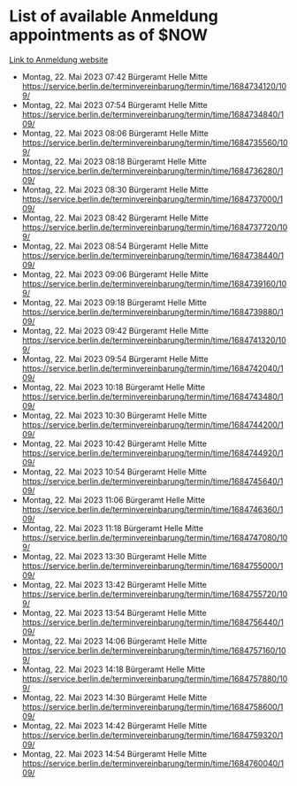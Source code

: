 # List of available Anmeldung appointments as of $NOW
[Link to Anmeldung website](https://service.berlin.de/terminvereinbarung/termin/tag.php?termin=1&anliegen[]=120686&dienstleisterlist=122210,122217,327316,122219,327312,122227,327314,122231,327346,122243,327348,122254,122252,329742,122260,329745,122262,329748,122271,327278,122273,327274,122277,327276,330436,122280,327294,122282,327290,122284,327292,122291,327270,122285,327266,122286,327264,122296,327268,150230,329760,122297,327286,122294,327284,122312,329763,122314,329775,122304,327330,122311,327334,122309,327332,317869,122281,327352,122279,329772,122283,122276,327324,122274,327326,122267,329766,122246,327318,122251,327320,122257,327322,122208,327298,122226,327300&herkunft=http%3A%2F%2Fservice.berlin.de%2Fdienstleistung%2F120686%2F)
- Montag, 22. Mai 2023 07:42 Bürgeramt Helle Mitte https://service.berlin.de/terminvereinbarung/termin/time/1684734120/109/
- Montag, 22. Mai 2023 07:54 Bürgeramt Helle Mitte https://service.berlin.de/terminvereinbarung/termin/time/1684734840/109/
- Montag, 22. Mai 2023 08:06 Bürgeramt Helle Mitte https://service.berlin.de/terminvereinbarung/termin/time/1684735560/109/
- Montag, 22. Mai 2023 08:18 Bürgeramt Helle Mitte https://service.berlin.de/terminvereinbarung/termin/time/1684736280/109/
- Montag, 22. Mai 2023 08:30 Bürgeramt Helle Mitte https://service.berlin.de/terminvereinbarung/termin/time/1684737000/109/
- Montag, 22. Mai 2023 08:42 Bürgeramt Helle Mitte https://service.berlin.de/terminvereinbarung/termin/time/1684737720/109/
- Montag, 22. Mai 2023 08:54 Bürgeramt Helle Mitte https://service.berlin.de/terminvereinbarung/termin/time/1684738440/109/
- Montag, 22. Mai 2023 09:06 Bürgeramt Helle Mitte https://service.berlin.de/terminvereinbarung/termin/time/1684739160/109/
- Montag, 22. Mai 2023 09:18 Bürgeramt Helle Mitte https://service.berlin.de/terminvereinbarung/termin/time/1684739880/109/
- Montag, 22. Mai 2023 09:42 Bürgeramt Helle Mitte https://service.berlin.de/terminvereinbarung/termin/time/1684741320/109/
- Montag, 22. Mai 2023 09:54 Bürgeramt Helle Mitte https://service.berlin.de/terminvereinbarung/termin/time/1684742040/109/
- Montag, 22. Mai 2023 10:18 Bürgeramt Helle Mitte https://service.berlin.de/terminvereinbarung/termin/time/1684743480/109/
- Montag, 22. Mai 2023 10:30 Bürgeramt Helle Mitte https://service.berlin.de/terminvereinbarung/termin/time/1684744200/109/
- Montag, 22. Mai 2023 10:42 Bürgeramt Helle Mitte https://service.berlin.de/terminvereinbarung/termin/time/1684744920/109/
- Montag, 22. Mai 2023 10:54 Bürgeramt Helle Mitte https://service.berlin.de/terminvereinbarung/termin/time/1684745640/109/
- Montag, 22. Mai 2023 11:06 Bürgeramt Helle Mitte https://service.berlin.de/terminvereinbarung/termin/time/1684746360/109/
- Montag, 22. Mai 2023 11:18 Bürgeramt Helle Mitte https://service.berlin.de/terminvereinbarung/termin/time/1684747080/109/
- Montag, 22. Mai 2023 13:30 Bürgeramt Helle Mitte https://service.berlin.de/terminvereinbarung/termin/time/1684755000/109/
- Montag, 22. Mai 2023 13:42 Bürgeramt Helle Mitte https://service.berlin.de/terminvereinbarung/termin/time/1684755720/109/
- Montag, 22. Mai 2023 13:54 Bürgeramt Helle Mitte https://service.berlin.de/terminvereinbarung/termin/time/1684756440/109/
- Montag, 22. Mai 2023 14:06 Bürgeramt Helle Mitte https://service.berlin.de/terminvereinbarung/termin/time/1684757160/109/
- Montag, 22. Mai 2023 14:18 Bürgeramt Helle Mitte https://service.berlin.de/terminvereinbarung/termin/time/1684757880/109/
- Montag, 22. Mai 2023 14:30 Bürgeramt Helle Mitte https://service.berlin.de/terminvereinbarung/termin/time/1684758600/109/
- Montag, 22. Mai 2023 14:42 Bürgeramt Helle Mitte https://service.berlin.de/terminvereinbarung/termin/time/1684759320/109/
- Montag, 22. Mai 2023 14:54 Bürgeramt Helle Mitte https://service.berlin.de/terminvereinbarung/termin/time/1684760040/109/
